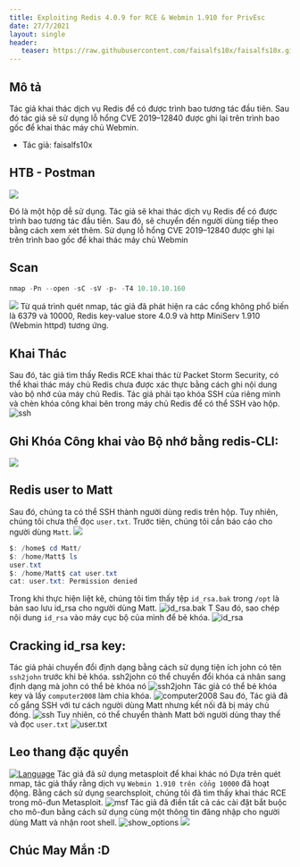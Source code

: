 ```yaml
---
title: Exploiting Redis 4.0.9 for RCE & Webmin 1.910 for PrivEsc
date: 27/7/2021
layout: single
header:
   teaser: https://raw.githubusercontent.com/faisalfs10x/faisalfs10x.github.io/master/asset/htbwriteup/linux/postman/intro.PNG
---
```



## Mô tả 
Tác giả  khai thác dịch vụ Redis để có được trình bao tương tác đầu tiên. Sau đó tác giả  sẽ sử dụng lỗ hổng CVE 2019–12840 được ghi lại trên trình bao gốc để khai thác máy chủ Webmin.
+ Tác giả: faisalfs10x


## HTB - Postman
![](https://raw.githubusercontent.com/faisalfs10x/faisalfs10x.github.io/master/asset/htbwriteup/linux/postman/intro.PNG)

Đó là một hộp dễ sử dụng. Tác giả  sẽ khai thác dịch vụ Redis để có được trình bao tương tác đầu tiên. Sau đó, sẽ chuyển đến người dùng tiếp theo bằng cách xem xét thêm. Sử dụng lỗ hổng CVE 2019–12840 được ghi lại trên trình bao gốc để khai thác máy chủ Webmin
## Scan
```powershell
nmap -Pn --open -sC -sV -p- -T4 10.10.10.160 
```
![](https://raw.githubusercontent.com/faisalfs10x/faisalfs10x.github.io/master/asset/htbwriteup/linux/postman/1.png)
Từ quá trình quét nmap, tác giả  đã phát hiện ra các cổng không phổ biến là 6379 và 10000, Redis key-value store 4.0.9 và http MiniServ 1.910 (Webmin httpd) tương ứng.

## Khai Thác 
Sau đó, tác giả  tìm thấy Redis RCE khai thác từ Packet Storm Security, có thể khai thác máy chủ Redis chưa được xác thực bằng cách ghi nội dung vào bộ nhớ của máy chủ Redis. Tác giả phải tạo khóa SSH của riêng mình và chèn khóa công khai bên trong máy chủ Redis để có thể SSH vào hộp.
![ssh](https://raw.githubusercontent.com/faisalfs10x/faisalfs10x.github.io/master/asset/htbwriteup/linux/postman/2.png)

## Ghi Khóa Công khai vào Bộ nhớ bằng redis-CLI:
![](https://raw.githubusercontent.com/faisalfs10x/faisalfs10x.github.io/master/asset/htbwriteup/linux/postman/3.png)
## Redis user to Matt
Sau đó, chúng ta có thể SSH thành người dùng redis trên hộp. Tuy nhiên, chúng tôi chưa thể đọc `user.txt`. Trước tiên, chúng tôi cần báo cáo cho người dùng `Matt`.
![](https://raw.githubusercontent.com/faisalfs10x/faisalfs10x.github.io/master/asset/htbwriteup/linux/postman/4.png)
```powershell
$: /home$ cd Matt/
$: /home/Matt$ ls
user.txt
$: /home/Matt$ cat user.txt
cat: user.txt: Permission denied
```
Trong khi thực hiện liệt kê, chúng tôi tìm thấy tệp `id_rsa.bak` trong `/opt` là bản sao lưu id_rsa cho người dùng Matt.
![id_rsa.bak](https://raw.githubusercontent.com/faisalfs10x/faisalfs10x.github.io/master/asset/htbwriteup/linux/postman/6.png)
T
Sau đó, sao chép nội dung `id_rsa` vào máy cục bộ của mình để bẻ khóa.
![id_rsa](https://raw.githubusercontent.com/faisalfs10x/faisalfs10x.github.io/master/asset/htbwriteup/linux/postman/7.png)
## Cracking id_rsa key:
Tác giả  phải chuyển đổi định dạng bằng cách sử dụng tiện ích john có tên `ssh2john` trước khi bẻ khóa. ssh2john có thể chuyển đổi khóa cá nhân sang định dạng mà john có thể bẻ khóa nó
![ssh2john](https://raw.githubusercontent.com/faisalfs10x/faisalfs10x.github.io/master/asset/htbwriteup/linux/postman/8.png)
Tác giả  có thể bẻ khóa key và lấy `computer2008` làm chìa khóa.
![computer2008](https://raw.githubusercontent.com/faisalfs10x/faisalfs10x.github.io/master/asset/htbwriteup/linux/postman/9.png)
Sau đó, Tác giả  đã cố gắng SSH với tư cách người dùng Matt nhưng kết nối đã bị máy chủ đóng.
![ssh](https://raw.githubusercontent.com/faisalfs10x/faisalfs10x.github.io/master/asset/htbwriteup/linux/postman/10.png)
Tuy nhiên,  có thể chuyển thành Matt bởi người dùng thay thế và đọc `user.txt`
![user.txt](https://raw.githubusercontent.com/faisalfs10x/faisalfs10x.github.io/master/asset/htbwriteup/linux/postman/11.png)
## Leo thang đặc quyền
[![Language](https://img.shields.io/badge/Lang-msfconsole-blue.svg)](https://www.metasploit.com/)
Tác giả đã sử dụng metasploit để khai khác nó 
Dựa trên quét nmap, tác giả  thấy rằng dịch vụ `Webmin 1.910 trên cổng 10000` đã hoạt động. Bằng cách sử dụng searchsploit, chúng tôi đã tìm thấy khai thác RCE trong mô-đun Metasploit.
![msf](https://raw.githubusercontent.com/faisalfs10x/faisalfs10x.github.io/master/asset/htbwriteup/linux/postman/12.png)
Tác giả  đã điền tất cả các cài đặt bắt buộc cho mô-đun bằng cách sử dụng cùng một thông tin đăng nhập cho người dùng Matt và nhận root shell.
![show_options](https://raw.githubusercontent.com/faisalfs10x/faisalfs10x.github.io/master/asset/htbwriteup/linux/postman/13.png)
![](https://raw.githubusercontent.com/faisalfs10x/faisalfs10x.github.io/master/asset/htbwriteup/linux/postman/14.png)

## Chúc May Mắn :D
